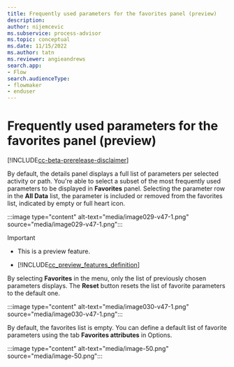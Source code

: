 ```yaml
---
title: Frequently used parameters for the favorites panel (preview)
description:
author: nijemcevic
ms.subservice: process-advisor
ms.topic: conceptual
ms.date: 11/15/2022
ms.author: tatn
ms.reviewer: angieandrews
search.app:
- Flow
search.audienceType:
- flowmaker
- enduser
---
```


# Frequently used parameters for the favorites panel (preview)

[!INCLUDE[cc-beta-prerelease-disclaimer](./includes/cc-beta-prerelease-disclaimer.md)]

By default, the details panel displays a full list of parameters per selected activity or path. You're able to select a subset of the most frequently used parameters to be displayed in **Favorites** panel. Selecting the parameter row in the **All Data** list, the parameter is included or removed from the favorites list, indicated by empty or full heart icon.

:::image type="content" alt-text="media/image029-v47-1.png" source="media/image029-v47-1.png":::

> [!IMPORTANT]
> - This is a preview feature.
>
> - [!INCLUDE[cc_preview_features_definition](includes/cc-preview-features-definition.md)]

By selecting **Favorites** in the menu, only the list of previously chosen parameters displays. The **Reset** button resets the list of favorite parameters to the default one.

:::image type="content" alt-text="media/image030-v47-1.png" source="media/image030-v47-1.png":::

By default, the favorites list is empty. You can define a default list of favorite parameters using the tab **Favorites attributes** in Options.

:::image type="content" alt-text="media/image-50.png" source="media/image-50.png":::
